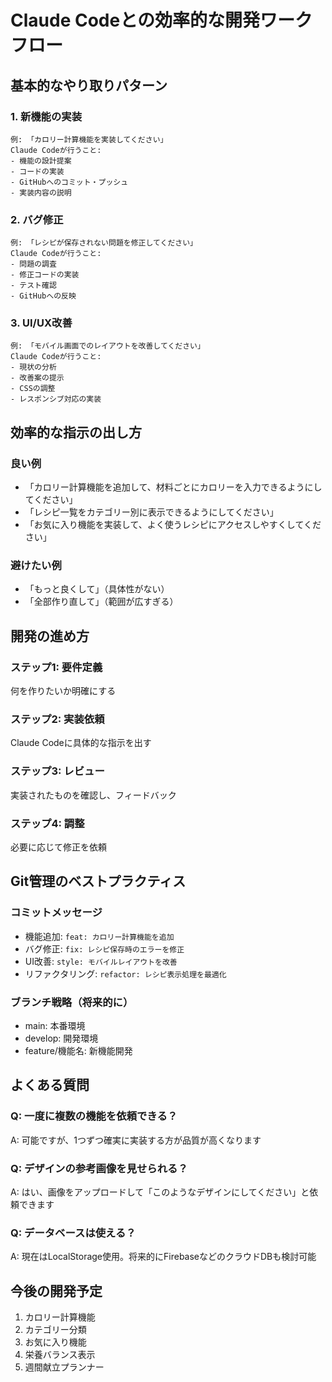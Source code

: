 # Claude Codeとの効率的な開発ワークフロー

## 基本的なやり取りパターン

### 1. 新機能の実装
```
例: 「カロリー計算機能を実装してください」
Claude Codeが行うこと:
- 機能の設計提案
- コードの実装
- GitHubへのコミット・プッシュ
- 実装内容の説明
```

### 2. バグ修正
```
例: 「レシピが保存されない問題を修正してください」
Claude Codeが行うこと:
- 問題の調査
- 修正コードの実装
- テスト確認
- GitHubへの反映
```

### 3. UI/UX改善
```
例: 「モバイル画面でのレイアウトを改善してください」
Claude Codeが行うこと:
- 現状の分析
- 改善案の提示
- CSSの調整
- レスポンシブ対応の実装
```

## 効率的な指示の出し方

### 良い例
- 「カロリー計算機能を追加して、材料ごとにカロリーを入力できるようにしてください」
- 「レシピ一覧をカテゴリー別に表示できるようにしてください」
- 「お気に入り機能を実装して、よく使うレシピにアクセスしやすくしてください」

### 避けたい例
- 「もっと良くして」（具体性がない）
- 「全部作り直して」（範囲が広すぎる）

## 開発の進め方

### ステップ1: 要件定義
何を作りたいか明確にする

### ステップ2: 実装依頼
Claude Codeに具体的な指示を出す

### ステップ3: レビュー
実装されたものを確認し、フィードバック

### ステップ4: 調整
必要に応じて修正を依頼

## Git管理のベストプラクティス

### コミットメッセージ
- 機能追加: `feat: カロリー計算機能を追加`
- バグ修正: `fix: レシピ保存時のエラーを修正`
- UI改善: `style: モバイルレイアウトを改善`
- リファクタリング: `refactor: レシピ表示処理を最適化`

### ブランチ戦略（将来的に）
- main: 本番環境
- develop: 開発環境
- feature/機能名: 新機能開発

## よくある質問

### Q: 一度に複数の機能を依頼できる？
A: 可能ですが、1つずつ確実に実装する方が品質が高くなります

### Q: デザインの参考画像を見せられる？
A: はい、画像をアップロードして「このようなデザインにしてください」と依頼できます

### Q: データベースは使える？
A: 現在はLocalStorage使用。将来的にFirebaseなどのクラウドDBも検討可能

## 今後の開発予定
1. カロリー計算機能
2. カテゴリー分類
3. お気に入り機能
4. 栄養バランス表示
5. 週間献立プランナー